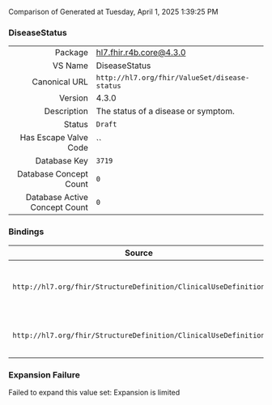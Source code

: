 Comparison of 
Generated at Tuesday, April 1, 2025 1:39:25 PM

### DiseaseStatus

|      |     |
| ---: | --- |
| Package | hl7.fhir.r4b.core@4.3.0 |
| VS Name | DiseaseStatus |
| Canonical URL | `http://hl7.org/fhir/ValueSet/disease-status` |
| Version | 4.3.0 |
| Description | The status of a disease or symptom. |
| Status | `Draft` |
| Has Escape Valve Code | `` |
| Database Key | `3719` |
| Database Concept Count | `0` |
| Database Active Concept Count | `0` |
### Bindings

| Source | Element | Binding | Strength | Element Short |
| ------ | ------- | ------- | -------- | ------------- |
| `http://hl7.org/fhir/StructureDefinition/ClinicalUseDefinition` | `ClinicalUseDefinition.contraindication.diseaseStatus` | `http://hl7.org/fhir/ValueSet/disease-status` | `Example` | The status of the disease or symptom for the contraindication |
| `http://hl7.org/fhir/StructureDefinition/ClinicalUseDefinition` | `ClinicalUseDefinition.indication.diseaseStatus` | `http://hl7.org/fhir/ValueSet/disease-status` | `Example` | The status of the disease or symptom for the indication |

### Expansion Failure

Failed to expand this value set: Expansion is limited
